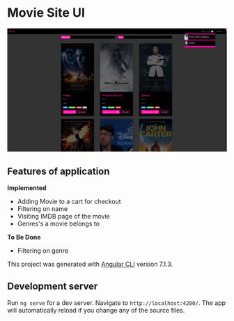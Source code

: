 # Movie Site UI

![alt text](https://raw.githubusercontent.com/ak-17/movies-ui/master/src/assets/Screenshot.png)

**Features of application**
---
  **Implemented**
  * Adding Movie to a cart for checkout
  * Filtering on name
  * Visiting IMDB page of the movie
  * Genres's a movie belongs to
  
  **To Be Done**
  * Filtering on genre
  

This project was generated with [Angular CLI](https://github.com/angular/angular-cli) version 7.1.3.

## Development server

Run `ng serve` for a dev server. Navigate to `http://localhost:4200/`. The app will automatically reload if you change any of the source files.

